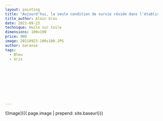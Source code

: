 ```yaml
---
layout: painting
title: "Aujourd'hui, la seule condition de survie réside dans l'établissement d'un rapport plus humble avec la planète."     
title_author: Alain Gras                                                           
date: 2021-09-23
technique: Huile sur toile 
dimensions: 100x100
price: 900
image: 20210923-100x100.JPG
author: Garanse
tags:
  - Bleu
  - Gris
  
  
  
  
  
  
  
  
  
---
```

![Image]({{ page.image | prepend: site.baseurl}})

